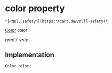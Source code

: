 


# color property




    *[<Null safety>](https://dart.dev/null-safety)*


[Color](https://pub.dev/documentation/charts_common/0.12.0/common/Color-class.html) color
  
_read / write_






## Implementation

```dart
Color color;


```







